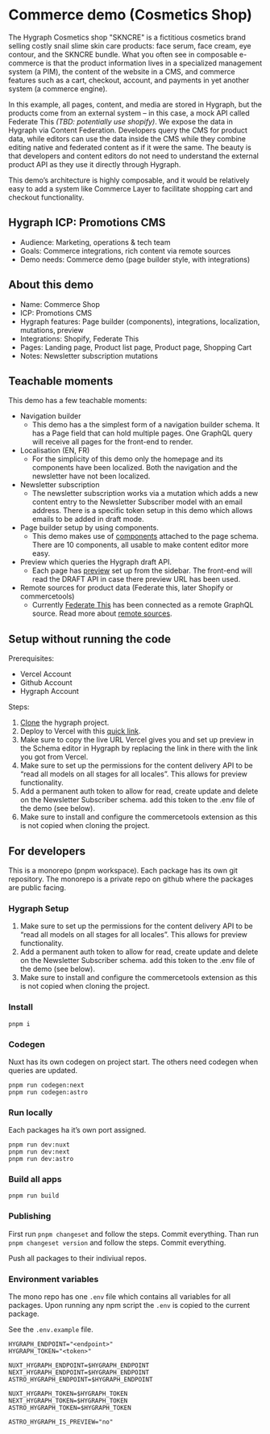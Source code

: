 # Commerce demo (Cosmetics Shop)

The Hygraph Cosmetics shop "SKNCRE" is a fictitious cosmetics brand selling costly snail slime skin care products: face serum, face cream, eye contour, and the SKNCRE bundle. What you often see in composable e-commerce is that the product information lives in a specialized management system (a PIM), the content of the website in a CMS, and commerce features such as a cart, checkout, account, and payments in yet another system (a commerce engine).

In this example, all pages, content, and media are stored in Hygraph, but the products come from an external system – in this case, a mock API called Federate This _(TBD: potentially use shopify)_. We expose the data in Hygraph via Content Federation. Developers query the CMS for product data, while editors can use the data inside the CMS while they combine editing native and federated content as if it were the same. The beauty is that developers and content editors do not need to understand the external product API as they use it directly through Hygraph.

This demo’s architecture is highly composable, and it would be relatively easy to add a system like Commerce Layer to facilitate shopping cart and checkout functionality.

## Hygraph ICP: Promotions CMS

- Audience: Marketing, operations & tech team
- Goals: Commerce integrations, rich content via remote sources
- Demo needs: Commerce demo (page builder style, with integrations)

## About this demo

- Name: Commerce Shop
- ICP: Promotions CMS
- Hygraph features: Page builder (components), integrations, localization, mutations, preview
- Integrations: Shopify, Federate This
- Pages: Landing page, Product list page, Product page, Shopping Cart
- Notes: Newsletter subscription mutations

## Teachable moments

This demo has a few teachable moments:

- Navigation builder
  - This demo has a the simplest form of a navigation builder schema. It has a Page field that can hold multiple pages. One GraphQL query will receive all pages for the front-end to render.
- Localisation (EN, FR)
  - For the simplicity of this demo only the homepage and its components have been localized. Both the navigation and the newsletter have not been localized.
- Newsletter subscription
  - The newsletter subscription works via a mutation which adds a new content entry to the Newsletter Subscriber model with an email address. There is a specific token setup in this demo which allows emails to be added in draft mode.
- Page builder setup by using components.
  - This demo makes use of [components](https://hygraph.com/docs/guides/schema/components) attached to the page schema. There are 10 components, all usable to make content editor more easy.
- Preview which queries the Hygraph draft API.
  - Each page has [preview](https://hygraph.com/docs/guides/schema/preview-urls) set up from the sidebar. The front-end will read the DRAFT API in case there preview URL has been used.
- Remote sources for product data (Federate this, later Shopify or commercetools)
  - Currently [Federate This](https://federatethis.com) has been connected as a remote GraphQL source. Read more about [remote sources](https://hygraph.com/docs/guides/schema/remote-sources).

## Setup without running the code

Prerequisites:

- Vercel Account
- Github Account
- Hygraph Account

Steps:

1. [Clone](https://app.hygraph.com/clone/f67b7c52af504cd9a19de912423b2e40?name=Hygraph%20Cosmetics%20Shop) the hygraph project.
2. Deploy to Vercel with this [quick link](https://vercel.com/new/clone?repository-url=https%3A%2F%2Fgithub.com%2Ftimbenniks%2Fhygraph-cosmetics-shop-demo-next&env=NEXT_HYGRAPH_ENDPOINT&envDescription=Hygraph%20Performance%20endpioint&project-name=hygraph-cosmetics-shop-demo-next&repository-name=hygraph-cosmetics-shop-demo-next&demo-title=Hygraph%20Cosmetics%20Shop%20Demo&demo-description=Commerce%20demo%20with%20composability%20inthe%20cosmetics%20space&demo-url=https%3A%2F%2Fskncre-cosmetics-hygraph.vercel.app%2F&demo-image=https%3A%2F%2Fmedia.graphassets.com%2F2rkpPVMT6mliFXMg3AYS).
3. Make sure to copy the live URL Vercel gives you and set up preview in the Schema editor in Hygraph by replacing the link in there with the link you got from Vercel.
4. Make sure to set up the permissions for the content delivery API to be “read all models on all stages for all locales”. This allows for preview functionality.
5. Add a permanent auth token to allow for read, create update and delete on the Newsletter Subscriber schema. add this token to the .env file of the demo (see below).
6. Make sure to install and configure the commercetools extension as this is not copied when cloning the project.

## For developers

This is a monorepo (pnpm workspace). Each package has its own git repository. The monorepo is a private repo on github where the packages are public facing.

### Hygraph Setup

1. Make sure to set up the permissions for the content delivery API to be “read all models on all stages for all locales”. This allows for preview functionality.
2. Add a permanent auth token to allow for read, create update and delete on the Newsletter Subscriber schema. add this token to the .env file of the demo (see below).
3. Make sure to install and configure the commercetools extension as this is not copied when cloning the project.

### Install

```
pnpm i
```

### Codegen

Nuxt has its own codegen on project start. The others need codegen when queries are updated.

```
pnpm run codegen:next
pnpm run codegen:astro
```

### Run locally

Each packages ha it’s own port assigned.

```
pnpm run dev:nuxt
pnpm run dev:next
pnpm run dev:astro
```

### Build all apps

```
pnpm run build
```

### Publishing

First run `pnpm changeset` and follow the steps. Commit everything.
Than run `pnpm changeset version` and follow the steps. Commit everything.

Push all packages to their indiviual repos.

### Environment variables

The mono repo has one `.env` file which contains all variables for all packages. Upon running any npm script the `.env` is copied to the current package.

See the `.env.example` file.

```
HYGRAPH_ENDPOINT="<endpoint>"
HYGRAPH_TOKEN="<token>"

NUXT_HYGRAPH_ENDPOINT=$HYGRAPH_ENDPOINT
NEXT_HYGRAPH_ENDPOINT=$HYGRAPH_ENDPOINT
ASTRO_HYGRAPH_ENDPOINT=$HYGRAPH_ENDPOINT

NUXT_HYGRAPH_TOKEN=$HYGRAPH_TOKEN
NEXT_HYGRAPH_TOKEN=$HYGRAPH_TOKEN
ASTRO_HYGRAPH_TOKEN=$HYGRAPH_TOKEN

ASTRO_HYGRAPH_IS_PREVIEW="no"
```
